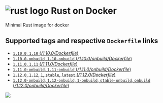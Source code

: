 # ![rust logo](https://www.rust-lang.org/logos/rust-logo-32x32-blk.png) Rust on Docker

Minimal Rust image for docker

##  Supported tags and respective `Dockerfile` links
- [`1.10.0`, `1.10` (*/1.10.0/Dockerfile*)](https://github.com/thibaultdelor/docker-rust/blob/master/1.10.0/Dockerfile)
- [`1.10.0-onbuild`, `1.10-onbuild` (*/1.10.0/onbuild/Dockerfile*)](https://github.com/thibaultdelor/docker-rust/blob/master/1.10.0/onbuild/Dockerfile)
- [`1.11.0`, `1.11` (*/1.11.0/Dockerfile*)](https://github.com/thibaultdelor/docker-rust/blob/master/1.11.0/Dockerfile)
- [`1.11.0-onbuild`, `1.11-onbuild` (*/1.11.0/onbuild/Dockerfile*)](https://github.com/thibaultdelor/docker-rust/blob/master/1.11.0/onbuild/Dockerfile)
- [`1.12.0`, `1.12`, `1`, `stable`, `latest` (*/1.12.0/Dockerfile*)](https://github.com/thibaultdelor/docker-rust/blob/master/1.12.0/Dockerfile)
- [`1.12.0-onbuild`, `1.12-onbuild`, `1-onbuild`, `stable-onbuild`, `onbuild` (*/1.12.0/onbuild/Dockerfile*)](https://github.com/thibaultdelor/docker-rust/blob/master/1.12.0/onbuild/Dockerfile)

[![](https://images.microbadger.com/badges/image/thibaultdelor/docker-rust.svg)](http://microbadger.com/images/thibaultdelor/docker-rust "Get your own image badge on microbadger.com")
